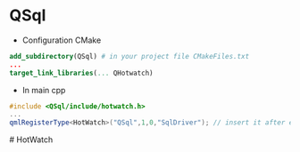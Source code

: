 # QSql

* Configuration CMake
```cmake
add_subdirectory(QSql) # in your project file CMakeFiles.txt
... 
target_link_libraries(... QHotwatch)
```
 - In main cpp

```c++
#include <QSql/include/hotwatch.h>
...
qmlRegisterType<HotWatch>("QSql",1,0,"SqlDriver"); // insert it after engine declaration
```

#   H o t W a t c h  
 